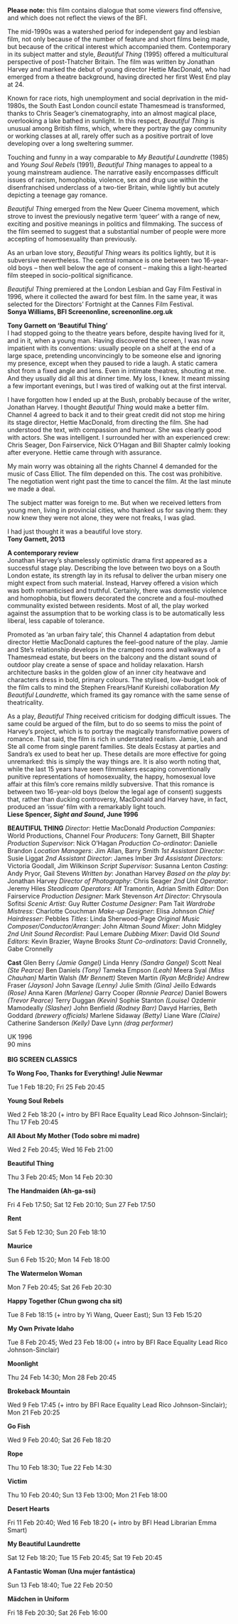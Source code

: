 
**Please note:** this film contains dialogue that some viewers find offensive, and which does not reflect the views of the BFI.

The mid-1990s was a watershed period for independent gay and lesbian film, not only because of the number of feature and short films being made, but because of the critical interest which accompanied them. Contemporary in its subject matter and style, _Beautiful Thing_ (1995) offered a multicultural perspective of post-Thatcher Britain. The film was written by Jonathan Harvey and marked the debut of young director Hettie MacDonald, who had emerged from a theatre background, having directed her first West End play at 24.

Known for race riots, high unemployment and social deprivation in the mid-1980s, the South East London council estate Thamesmead is transformed, thanks to Chris Seager’s cinematography, into an almost magical place, overlooking a lake bathed in sunlight. In this respect, _Beautiful Thing_ is unusual among British films, which, where they portray the gay community or working classes at all, rarely offer such as a positive portrait of love developing over a long sweltering summer.

Touching and funny in a way comparable to _My Beautiful Laundrette_ (1985) and _Young Soul Rebels_ (1991), _Beautiful Thing_ manages to appeal to a young mainstream audience. The narrative easily encompasses difficult issues of racism, homophobia, violence, sex and drug use within the disenfranchised underclass of a two-tier Britain, while lightly but acutely depicting a teenage gay romance.

_Beautiful Thing_ emerged from the New Queer Cinema movement, which strove to invest the previously negative term ‘queer’ with a range of new, exciting and positive meanings in politics and filmmaking. The success of the film seemed to suggest that a substantial number of people were more accepting of homosexuality than previously.

As an urban love story, _Beautiful Thing_ wears its politics lightly, but it is subversive nevertheless. The central romance is one between two 16-year-old boys – then well below the age of consent – making this a light-hearted film steeped in socio-political significance.

_Beautiful Thing_ premiered at the London Lesbian and Gay Film Festival in 1996, where it collected the award for best film. In the same year, it was selected for the Directors’ Fortnight at the Cannes Film Festival.<br>
**Sonya Williams, BFI Screenonline, screenonline.org.uk**<br>

**Tony Garnett on ‘Beautiful Thing’**<br>
I had stopped going to the theatre years before, despite having lived for it, and in it, when a young man. Having discovered the screen, I was now impatient with its conventions: usually people on a shelf at the end of a large space, pretending unconvincingly to be someone else and ignoring my presence, except when they paused to ride a laugh. A static camera shot from a fixed angle and lens. Even in intimate theatres, shouting at me. And they usually did all this at dinner time. My loss, I knew. It meant missing a few important evenings, but I was tired of walking out at the first interval.

I have forgotten how I ended up at the Bush, probably because of the writer, Jonathan Harvey. I thought _Beautiful Thing_ would make a better film. Channel 4 agreed to back it and to their great credit did not stop me hiring its stage director, Hettie MacDonald, from directing the film. She had understood the text, with compassion and humour. She was clearly good with actors. She was intelligent. I surrounded her with an experienced crew: Chris Seager, Don Fairservice, Nick O’Hagan and Bill Shapter calmly looking after everyone. Hettie came through with assurance.

My main worry was obtaining all the rights Channel 4 demanded for the music of Cass Elliot. The film depended on this. The cost was prohibitive. The negotiation went right past the time to cancel the film. At the last minute we made a deal.

The subject matter was foreign to me. But when we received letters from young men, living in provincial cities, who thanked us for saving them: they now knew they were not alone, they were not freaks, I was glad.

I had just thought it was a beautiful love story.<br>
**Tony Garnett, 2013**<br>

**A contemporary review**<br>
Jonathan Harvey’s shamelessly optimistic drama first appeared as a successful stage play. Describing the love between two boys on a South London estate, its strength lay in its refusal to deliver the urban misery one might expect from such material. Instead, Harvey offered a vision which was both romanticised and truthful. Certainly, there was domestic violence and homophobia, but flowers decorated the concrete and a foul-mouthed communality existed between residents. Most of all, the play worked against the assumption that to be working class is to be automatically less liberal, less capable of tolerance.

Promoted as ‘an urban fairy tale’, this Channel 4 adaptation from debut director Hettie MacDonald captures the feel-good nature of the play. Jamie and Ste’s relationship develops in the cramped rooms and walkways of a Thamesmead estate, but beers on the balcony and the distant sound of outdoor play create a sense of space and holiday relaxation. Harsh architecture basks in the golden glow of an inner city heatwave and characters dress in bold, primary colours. The stylised, low-budget look of the film calls to mind the Stephen Frears/Hanif Kureishi collaboration _My Beautiful Laundrette_, which framed its gay romance with the same sense of theatricality.

As a play, _Beautiful Thing_ received criticism for dodging difficult issues. The same could be argued of the film, but to do so seems to miss the point of Harvey’s project, which is to portray the magically transformative powers of romance. That said, the film is rich in understated realism. Jamie, Leah and Ste all come from single parent families. Ste deals Ecstasy at parties and Sandra’s ex used to beat her up. These details are more effective for going unremarked: this is simply the way things are. It is also worth noting that, while the last 15 years have seen filmmakers escaping conventionally punitive representations of homosexuality, the happy, homosexual love affair at this film’s core remains mildly subversive. That this romance is between two 16-year-old boys (below the legal age of consent) suggests that, rather than ducking controversy, MacDonald and Harvey have, in fact, produced an ‘issue’ film with a remarkably light touch.<br>
**Liese Spencer, _Sight and Sound_, June 1996**<br>


**BEAUTIFUL THING**
_Director_: Hettie MacDonald
_Production Companies_: World Productions, Channel Four
_Producers_: Tony Garnett, Bill Shapter
_Production Supervisor_: Nick O’Hagan
_Production Co-ordinator_: Danielle Brandon
_Location Managers_: Jim Allan, Barry Smith
_1st Assistant Director_: Susie Liggat
_2nd Assistant Director_: James Imber
_3rd Assistant Directors_: Victoria Goodall, Jim Wilkinson
_Script Supervisor_: Susanna Lenton
_Casting_: Andy Pryor, Gail Stevens
_Written by_: Jonathan Harvey
_Based on the play by_: Jonathan Harvey
_Director of Photography_: Chris Seager
_2nd Unit Operator_: Jeremy Hiles
_Steadicam Operators_: Alf Tramontin, Adrian Smith
_Editor_: Don Fairservice
_Production Designer_: Mark Stevenson
_Art Director_: Chrysoula Sofitsi
_Scenic Artist_: Guy Rutter
_Costume Designer_: Pam Tait
_Wardrobe Mistress_: Charlotte Couchman
_Make-up Designer_: Elisa Johnson
_Chief Hairdresser_: Pebbles
_Titles_: Linda Sherwood-Page
_Original Music Composer/Conductor/Arranger_: John Altman
_Sound Mixer_: John Midgley
_2nd Unit Sound Recordist_: Paul Lemare
_Dubbing Mixer_: David Old
_Sound Editors_: Kevin Brazier, Wayne Brooks
_Stunt Co-ordinators_: David Cronnelly, Gabe Cronnelly

**Cast**
Glen Berry _(Jamie Gangel)_
Linda Henry _(Sandra Gangel)_
Scott Neal _(Ste Pearce)_
Ben Daniels _(Tony)_
Tameka Empson _(Leah)_
Meera Syal _(Miss Chauhan)_
Martin Walsh _(Mr Bennett)_
Steven Martin _(Ryan McBride)_
Andrew Fraser _(Jayson)_
John Savage _(Lenny)_
Julie Smith _(Gina)_
Jeillo Edwards _(Rose)_
Anna Karen _(Marlene)_
Garry Cooper _(Ronnie Pearce)_
Daniel Bowers _(Trevor Pearce)_
Terry Duggan _(Kevin)_
Sophie Stanton _(Louise)_
Ozdemir Mamodeally _(Slasher)_
John Benfield _(Rodney Barr)_
Davyd Harries, Beth Goddard _(brewery officials)_
Marlene Sidaway _(Betty)_
Liane Ware _(Claire)_
Catherine Sanderson _(Kelly)_
Dave Lynn _(drag performer)_<br>

UK 1996<br>
90 mins<br>
<br>
**BIG SCREEN CLASSICS**

**To Wong Foo, Thanks for Everything! Julie Newmar**

Tue 1 Feb 18:20; Fri 25 Feb 20:45

**Young Soul Rebels**

Wed 2 Feb 18:20 (+ intro by BFI Race Equality Lead Rico Johnson-Sinclair); Thu 17 Feb 20:45

**All About My Mother (Todo sobre mi madre)**

Wed 2 Feb 20:45; Wed 16 Feb 21:00

**Beautiful Thing**

Thu 3 Feb 20:45; Mon 14 Feb 20:30

**The Handmaiden (Ah-ga-ssi)**

Fri 4 Feb 17:50; Sat 12 Feb 20:10; Sun 27 Feb 17:50

**Rent**

Sat 5 Feb 12:30; Sun 20 Feb 18:10

**Maurice**

Sun 6 Feb 15:20; Mon 14 Feb 18:00

**The Watermelon Woman**

Mon 7 Feb 20:45; Sat 26 Feb 20:30

**Happy Together (Chun gwong cha sit)**

Tue 8 Feb 18:15 (+ intro by Yi Wang, Queer East); Sun 13 Feb 15:20

**My Own Private Idaho**

Tue 8 Feb 20:45; Wed 23 Feb 18:00 (+ intro by BFI Race Equality Lead Rico Johnson-Sinclair)

**Moonlight**

Thu 24 Feb 14:30; Mon 28 Feb 20:45

**Brokeback Mountain**

Wed 9 Feb 17:45 (+ intro by BFI Race Equality Lead Rico Johnson-Sinclair); Mon 21 Feb 20:25

**Go Fish**

Wed 9 Feb 20:40; Sat 26 Feb 18:20

**Rope**

Thu 10 Feb 18:30; Tue 22 Feb 14:30

**Victim**

Thu 10 Feb 20:40; Sun 13 Feb 13:00; Mon 21 Feb 18:00

**Desert Hearts**

Fri 11 Feb 20:40; Wed 16 Feb 18:20 (+ intro by BFI Head Librarian Emma Smart)

**My Beautiful Laundrette**

Sat 12 Feb 18:20; Tue 15 Feb 20:45; Sat 19 Feb 20:45

**A Fantastic Woman (Una mujer fantástica)**

Sun 13 Feb 18:40; Tue 22 Feb 20:50

**Mädchen in Uniform**

Fri 18 Feb 20:30; Sat 26 Feb 16:00
<!--stackedit_data:
eyJoaXN0b3J5IjpbLTEwNTc1Nzg3MzZdfQ==
-->